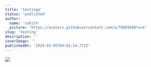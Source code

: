 ```yaml
---
title: 'testinga'
status: 'published'
author:
  name: 'sahith'
  picture: 'https://avatars.githubusercontent.com/u/78869400?v=4'
slug: 'testing'
description: ''
coverImage: ''
publishedAt: '2024-03-05T04:01:14.771Z'
---
```


![](/images/redevs-jan-update-instagram--1--medium-g3MT.png)